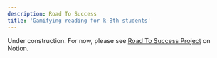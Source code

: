 ```yaml
---
description: Road To Success
title: 'Gamifying reading for k-8th students'
---
```


Under construction. For now, please see [Road To Success Project](https://timoprice.notion.site/Gamifying-student-reading-977412fcc254477ea126fa0df39547a0) on Notion.

